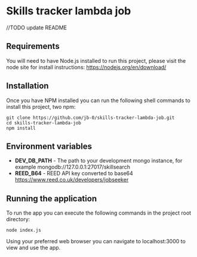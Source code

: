 # Skills tracker lambda job

//TODO update README

## Requirements
You will need to have Node.js installed to run this project, please visit the node site for install
instructions: https://nodejs.org/en/download/

## Installation
Once you have NPM installed you can run the following shell commands to install this project, two
npm:
```
git clone https://github.com/jb-0/skills-tracker-lambda-job.git
cd skills-tracker-lambda-job
npm install
```

## Environment variables
- **DEV_DB_PATH** - The path to your development mongo instance, for example 
mongodb://127.0.0.1:27017/skillsearch
- **REED_B64** - REED API key converted to base64 https://www.reed.co.uk/developers/jobseeker

## Running the application
To run the app you can execute the following commands in the project root directory:
```
node index.js
```

Using your preferred web browser you can navigate to localhost:3000 to view and use the app.